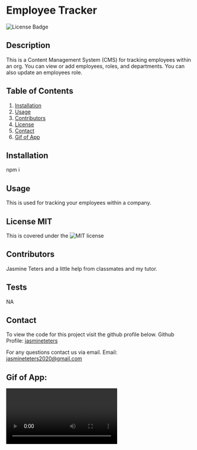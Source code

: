 # Employee Tracker

![License Badge](https://img.shields.io/badge/license-MIT-green.svg)

## Description

This is a Content Management System (CMS) for tracking employees within an org. You can view or add employees, roles, and departments. You can also update an employees role.

## Table of Contents

1. [Installation](#Installation)
2. [Usage](#Usage)
3. [Contributors](#Contributors)
4. [License](#License)
5. [Contact](#Contact)
6. [Gif of App](#Gif-of-App)

## Installation

npm i

## Usage

This is used for tracking your employees within a company.

## License MIT

This is covered under the ![MIT license](https://opensource.org/licenses/MIT)

## Contributors

Jasmine Teters and a little help from classmates and my tutor.

## Tests

NA

## Contact

To view the code for this project visit the github profile below.
Github Profile: [jasmineteters](github.com/jasmineteters)

For any questions contact us via email.
Email: [jasmineteters2020@gmail.com](mailto:jasmineteters2020@gmail.com)

## Gif of App:

![](/assets/vid.mp4)
